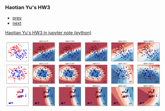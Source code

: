 

### Haotian Yu's HW3


<div class="navbar">
  <div class="navbar-inner">
      <ul class="nav">
          <li><a href="https://github.com/HaotianYu123/HaotianYu123.github.io/blob/master/pages/publpics/HW2.html">prev</a></li>  
          <li><a href="https://github.com/HaotianYu123/HaotianYu123.github.io/blob/master/pages/publpics/HW4.HTML">next</a></li>  
      </ul>
  </div>
</div>

[Haotian Yu's HW3 in jupyter note (python)](https://github.com/HaotianYu123/HaotianYu123.github.io/blob/master/Assignments/HaotianYu_Assignment3.ipynb)


<img src="HW3.png" alt="hw3" title="hw3"/>
